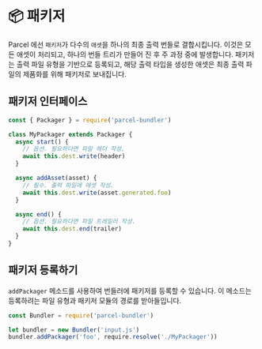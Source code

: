 # 📦 패키저

Parcel 에선 `패키저`가 다수의 `애셋`을 하나의 최종 출력 번들로 결합시킵니다. 이것은 모든 애셋이 처리되고, 하나의 번들 트리가 만들어 진 후 주 과정 중에 발생합니다. 패키저는 출력 파일 유형을 기반으로 등록되고, 해당 출력 타입을 생성한 애셋은 최종 출력 파일의 제품화를 위해 패키저로 보내집니다.

## 패키저 인터페이스

```javascript
const { Packager } = require('parcel-bundler')

class MyPackager extends Packager {
  async start() {
    // 옵션. 필요하다면 파일 헤더 작성.
    await this.dest.write(header)
  }

  async addAsset(asset) {
    // 필수. 출력 파일에 애셋 작성.
    await this.dest.write(asset.generated.foo)
  }

  async end() {
    // 옵션. 필요하다면 파일 트레일러 작성.
    await this.dest.end(trailer)
  }
}
```

## 패키저 등록하기

`addPackager` 메소드를 사용하여 번들러에 패키저를 등록할 수 있습니다. 이 메소드는 등록하려는 파일 유형과 패키저 모듈의 경로를 받아들입니다.

```javascript
const Bundler = require('parcel-bundler')

let bundler = new Bundler('input.js')
bundler.addPackager('foo', require.resolve('./MyPackager'))
```


